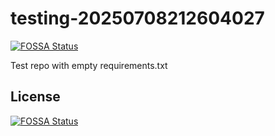 # testing-20250708212604027
[![FOSSA Status](https://app.fossa.com/api/projects/git%2Bgithub.com%2Fkirogum%2Ftesting-20250708212604027.svg?type=shield)](https://app.fossa.com/projects/git%2Bgithub.com%2Fkirogum%2Ftesting-20250708212604027?ref=badge_shield)

Test repo with empty requirements.txt


## License
[![FOSSA Status](https://app.fossa.com/api/projects/git%2Bgithub.com%2Fkirogum%2Ftesting-20250708212604027.svg?type=large)](https://app.fossa.com/projects/git%2Bgithub.com%2Fkirogum%2Ftesting-20250708212604027?ref=badge_large)